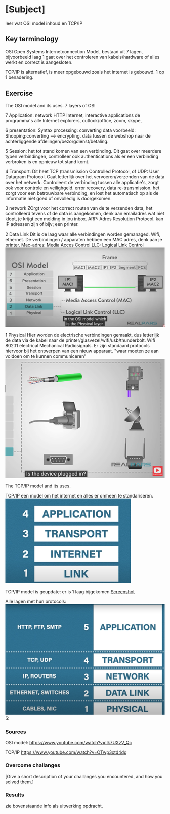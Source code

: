 # [Subject]
leer wat OSI model inhoud en TCP/IP

## Key terminology
OSI  Open Systems Internetconnection Model, bestaad uit 7 lagen, bijvoorbeeld laag 1 gaat over het controleren van kabels/hardware of alles werkt en correct is aangesloten. 

TCP/IP is alternatief, is meer opgebouwd zoals het internet is gebouwd.  1 op 1 benadering.

## Exercise
The OSI model and its uses. 
7 layers of OSI

7 Application:  network HTTP Internet, interactive applications de programma's
alle Internet explorers, outlook/office, zoom, skype,  

6 presentation: 
Syntax processing: converting data voorbeeld: Shopping:converting --> encrypting. 
data tussen de webshop naar de achterliggende afdelingen/bezorgdienst/betaling. 

5 Session:
het tot stand komen van een verbinding. 
Dit gaat over meerdere typen verbindingen, controlleer ook authentications als er een verbinding verbroken is en opnieuw tot stand komt.

4 Transport: 
Dit heet TCP (transmission Controlled Protocol,  of UDP: User Datagram Protocol.
Gaat letterlijk over het vervoeren/verzenden van de data over het netwerk. Controleert de verbinding tussen alle applicatie's, zorgt ook voor controle en veilighgeid.   error recovery, data re-transmission. het zorgt voor een betrouwbare verbinding, en lost het automatisch op als de informatie niet goed of onvolledig is doorgekomen. 
 
 
3 network
ZOrgt voor het correct routen van de te verzenden data, het controlleerd tevens of de data is aangekomen, denk aan emailadres wat niet klopt, je krijgt een melding in jou inbox.  ARP: Adres Resolution Protocol. kan IP adressen zijn of bijv; een printer. 

2 Data Link
Dit is de laag waar alle verbindingen worden gemanaged. Wifi, ethernet. De verbindingen / apparaten hebben een MAC adres, denk aan je printer. 
Mac-adres: Media Acces Control 
LLC: Logical Link Control  
![screenshot](../00_includes/Datalink%20layer.png)

1 Physical 
Hier worden de electrische verbindingen gemaakt, dus letterlijk de data via de kabel naar de printer/glasvezel/wifi/usb/thunderbolt. Wifi 802.11
electrical Mechanical Radiosignals.   Er zijn standaard protocols hiervoor bij het ontwerpen van een nieuw apparaat. "waar moeten ze aan voldoen om te kunnen communiceren"
![screenshot](../00_includes/Electrical%20divices.png)

The TCP/IP model and its uses.

TCP/IP een model om het internet en alles er omheen te standariseren. 
![screenshot](../00_includes/TCP%3AIP%20Layers.png)

 TCP/IP model is geupdate: er is 1 laag bijgekomen 
 [Screenshot](../00_includes/TCP%3AIP%20Layers.png)

Alle lagen met hun protocols:
![screenshot](../00_includes/Layers%20met%20protocols.png)
5: 
 



### Sources
OSI model: https://www.youtube.com/watch?v=Ilk7UXzV_Qc

TCP/IP   https://www.youtube.com/watch?v=OTwp3xtd4dg

### Overcome challanges
[Give a short description of your challanges you encountered, and how you solved them.]

### Results
zie bovenstaande info als uitwerking opdracht. 